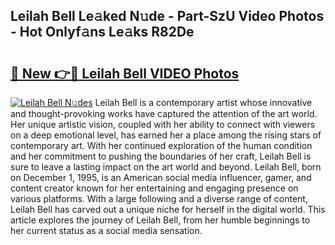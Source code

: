 ## Leilah Bell Le𝚊ked N𝚞de - Part-SzU Video Photos - Hot Onlyf𝚊ns Le𝚊ks R82De

# <h2><a href="http://ac12297.deff.icu/?id=Leilah+Bell">🔗 New 👉🔴 Leilah Bell VIDEO Photos</a></h2>

[![Leilah Bell N𝚞des](https://i.imgur.com/rIISA9y.gif)](http://ac12297.deff.icu/?id=Leilah+Bell)
Leilah Bell is a contemporary artist whose innovative and thought-provoking works have captured the attention of the art world. Her unique artistic vision, coupled with her ability to connect with viewers on a deep emotional level, has earned her a place among the rising stars of contemporary art. With her continued exploration of the human condition and her commitment to pushing the boundaries of her craft, Leilah Bell is sure to leave a lasting impact on the art world and beyond. Leilah Bell, born on December 1, 1995, is an American social media influencer, gamer, and content creator known for her entertaining and engaging presence on various platforms. With a large following and a diverse range of content, Leilah Bell has carved out a unique niche for herself in the digital world. This article explores the journey of Leilah Bell, from her humble beginnings to her current status as a social media sensation.
